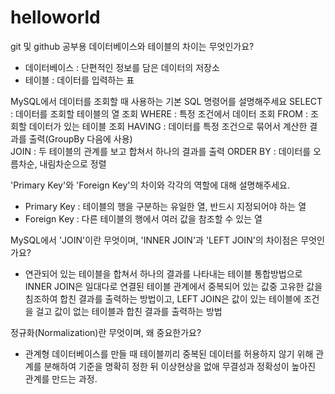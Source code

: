 # helloworld
git 및 github 공부용
데이터베이스와 테이블의 차이는 무엇인가요?
- 데이터베이스 : 단편적인 정보를 담은 데이터의 저장소
- 테이블 : 데이터를 입력하는 표

MySQL에서 데이터를 조회할 때 사용하는 기본 SQL 명령어를 설명해주세요
SELECT : 데이터를 조회할 테이블의 열 조회
WHERE : 특정 조건에서 데이터 조회
FROM : 조회할 데이터가 있는 테이블 조회
HAVING : 데이터를 특정 조건으로 묶어서 계산한 결과를 출력(GroupBy 다음에 사용)  
JOIN : 두 테이블의 관계를 보고 합쳐서 하나의 결과를 출력 
ORDER BY : 데이터를 오름차순, 내림차순으로 정렬

'Primary Key'와 'Foreign Key'의 차이와 각각의 역할에 대해 설명해주세요.
- Primary Key : 테이블의 행을 구분하는 유일한 열, 반드시 지정되어야 하는 열
- Foreign Key : 다른 테이블의 행에서 여러 값을 참조할 수 있는 열

MySQL에서 'JOIN'이란 무엇이며, 'INNER JOIN'과 'LEFT JOIN'의 차이점은 무엇인가요?
- 연관되어 있는 테이블을 합쳐서 하나의 결과를 나타내는 테이블 통합방법으로 INNER JOIN은 일대다로 연결된 테이블 관계에서 중복되어 있는 값중 고유한 값을 침조하여 합친 결과를 출력하는 방법이고, LEFT JOIN은 값이 있는 테이블에 조건을 걸고 값이 없는 테이블과 합친 결과를 출력하는 방법
  
정규화(Normalization)란 무엇이며, 왜 중요한가요?
- 관계형 데이터베이스를 만들 때 테이블끼리 중복된 데이터를 허용하지 않기 위해 관계를 분해하여 기준을 명확히 정한 뒤 이상현상을 없애 무결성과 정확성이 높아진 관계를 만드는 과정. 
